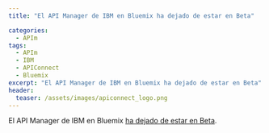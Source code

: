 ```yaml
---
title: "El API Manager de IBM en Bluemix ha dejado de estar en Beta"

categories:
  - APIm
tags:
  - APIm
  - IBM
  - APIConnect
  - Bluemix
excerpt: "El API Manager de IBM en Bluemix ha dejado de estar en Beta"
header:
  teaser: /assets/images/apiconnect_logo.png
---
```


El API Manager de IBM en Bluemix [ha dejado de estar en Beta](https://www.ibm.com/blogs/bluemix/2015/04/general-availability-ibm-api-management-bluemix/).
